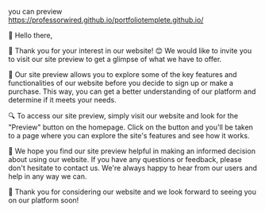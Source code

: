 you can preview https://professorwired.github.io/portfoliotemplete.github.io/

👋 Hello there,

🙏 Thank you for your interest in our website! 😊 We would like to invite you to visit our site preview to get a glimpse of what we have to offer.

👀 Our site preview allows you to explore some of the key features and functionalities of our website before you decide to sign up or make a purchase. This way, you can get a better understanding of our platform and determine if it meets your needs.

🔍 To access our site preview, simply visit our website and look for the "Preview" button on the homepage. Click on the button and you'll be taken to a page where you can explore the site's features and see how it works.

🤝 We hope you find our site preview helpful in making an informed decision about using our website. If you have any questions or feedback, please don't hesitate to contact us. We're always happy to hear from our users and help in any way we can.

🙌 Thank you for considering our website and we look forward to seeing you on our platform soon!
